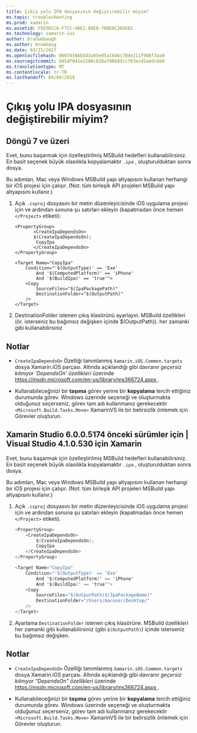 ```yaml
---
title: Çıkış yolu IPA dosyasının değiştirebilir miyim?
ms.topic: troubleshooting
ms.prod: xamarin
ms.assetid: F5E5DCC6-F7CC-48E2-89E8-709E9C269502
ms.technology: xamarin-ios
author: bradumbaugh
ms.author: brumbaug
ms.date: 03/21/2017
ms.openlocfilehash: 06074566b3d3a05e05a1646c70de211f908f3aa9
ms.sourcegitcommit: 945df041e2180cb20af08b83cc703ecd1aedc6b0
ms.translationtype: MT
ms.contentlocale: tr-TR
ms.lasthandoff: 04/04/2018
---
```

# <a name="can-i-change-the-output-path-of-the-ipa-file"></a>Çıkış yolu IPA dosyasının değiştirebilir miyim?

## <a name="for-cycle-7-and-higher"></a>Döngü 7 ve üzeri
Evet, bunu başarmak için özelleştirilmiş MSBuild hedefleri kullanabilirsiniz. En basit seçenek büyük olasılıkla kopyalamaktır `.ipa` , oluşturulduktan sonra dosya.

Bu adımları, Mac veya Windows MSBuild yapı altyapısını kullanan herhangi bir iOS projesi için çalışır. (Not: tüm birleşik API projeleri MSBuild yapı altyapısını kullanır.)

1. Açık `.csproj` dosyasını bir metin düzenleyicisinde iOS uygulama projesi için ve ardından sonuna şu satırları ekleyin (kapatmadan önce hemen `</Project>` etiketi):
    
    ```
    <PropertyGroup>
           <CreateIpaDependsOn>
           $(CreateIpaDependsOn);
            CopyIpa
           </CreateIpaDependsOn>
    </PropertyGroup>
    
    <Target Name="CopyIpa"
        Condition="'$(OutputType)' == 'Exe'
            And '$(ComputedPlatform)' == 'iPhone'
            And '$(BuildIpa)' == 'true'">
        <Copy
            SourceFiles="$(IpaPackagePath)"
            DestinationFolder="$(OutputPath)"
        />
    </Target>
    ```

2. DestinationFolder istenen çıkış klasörünü ayarlayın. MSBuild özellikleri (ör. isterseniz bu bağımsız değişken içinde $(OutputPath)). her zamanki gibi kullanabilirsiniz

## <a name="notes"></a>Notlar
- `CreateIpaDependsOn` Özelliği tanımlanmış `Xamarin.iOS.Common.targets` dosya Xamarin.iOS parçası. Altında açıklandığı gibi davranır *geçersiz kılınıyor 'DependsOn' özellikleri* üzerinde [ https://msdn.microsoft.com/en-us/library/ms366724.aspx ](https://msdn.microsoft.com/en-us/library/ms366724.aspx).

- Kullanabileceğinizi bir **taşıma** görev yerine bir **kopyalama** tercih ettiğiniz durumunda görev. Windows üzerinde seçeneği ve oluşturmakta olduğunuz seçerseniz, görev tam adı kullanmanız gerekecektir `<Microsoft.Build.Tasks.Move>` XamarinVS ile bir belirsizlik önlemek için Görevler oluşturun.

## <a name="for-versions-before-xamarin-studio-6005174--xamarin-for-visual-studio-410530"></a>Xamarin Studio 6.0.0.5174 önceki sürümler için | Visual Studio 4.1.0.530 için Xamarin

Evet, bunu başarmak için özelleştirilmiş MSBuild hedefleri kullanabilirsiniz. En basit seçenek büyük olasılıkla kopyalamaktır `.ipa` , oluşturulduktan sonra dosya.

Bu adımları, Mac veya Windows MSBuild yapı altyapısını kullanan herhangi bir iOS projesi için çalışır. (Not: tüm birleşik API projeleri MSBuild yapı altyapısını kullanır.)

1. Açık `.csproj` dosyasını bir metin düzenleyicisinde iOS uygulama projesi için ve ardından sonuna şu satırları ekleyin (kapatmadan önce hemen `</Project>` etiketi).

    ```csharp
    <PropertyGroup>
        <CreateIpaDependsOn>
            $(CreateIpaDependsOn);
            CopyIpa
        </CreateIpaDependsOn>
    </PropertyGroup>
    
    <Target Name="CopyIpa"
        Condition="'$(OutputType)' == 'Exe'
            And '$(ComputedPlatform)' == 'iPhone'
            And '$(BuildIpa)' == 'true'">
        <Copy
            SourceFiles="$(OutputPath)$(IpaPackageName)"
            DestinationFolder="/Users/macuser/Desktop/"
        />
    </Target>
    ```

2. Ayarlama `DestinationFolder` istenen çıkış klasörüne. MSBuild özellikleri her zamanki gibi kullanabilirsiniz (gibi `$(OutputPath)`) içinde isterseniz bu bağımsız değişken.

## <a name="notes"></a>Notlar
- `CreateIpaDependsOn` Özelliği tanımlanmış `Xamarin.iOS.Common.targets` dosya Xamarin.iOS parçası. Altında açıklandığı gibi davranır *geçersiz kılınıyor "DependsOn" özellikleri* üzerinde [ https://msdn.microsoft.com/en-us/library/ms366724.aspx ](https://msdn.microsoft.com/en-us/library/ms366724.aspx).

- Kullanabileceğinizi bir **taşıma** görev yerine bir **kopyalama** tercih ettiğiniz durumunda görev. Windows üzerinde seçeneği ve oluşturmakta olduğunuz seçerseniz, görev tam adı kullanmanız gerekecektir `<Microsoft.Build.Tasks.Move>` XamarinVS ile bir belirsizlik önlemek için Görevler oluşturun.
